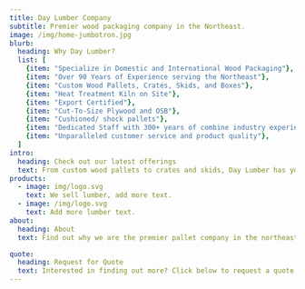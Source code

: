 ```yaml
---
title: Day Lumber Company
subtitle: Premier wood packaging company in the Northeast.
image: /img/home-jumbotron.jpg
blurb:
  heading: Why Day Lumber?
  list: [
    {item: "Specialize in Domestic and International Wood Packaging"},
    {item: "Over 90 Years of Experience serving the Northeast"},
    {item: "Custom Wood Pallets, Crates, Skids, and Boxes"},
    {item: "Heat Treatment Kiln on Site"},
    {item: "Export Certified"},
    {item: "Cut-To-Size Plywood and OSB"},
    {item: "Cushioned/ shock pallets"},
    {item: "Dedicated Staff with 300+ years of combine industry experience"},
    {item: "Unparalleled customer service and product quality"},
  ]
intro:
  heading: Check out our latest offerings
  text: From custom wood pallets to crates and skids, Day Lumber has you covered.
products:
  - image: img/logo.svg
    text: We sell lumber, add more text.
  - image: /img/logo.svg
    text: Add more lumber text.
about:
  heading: About
  text: Find out why we are the premier pallet company in the northeast.

quote:
  heading: Request for Quote
  text: Interested in finding out more? Click below to request a quote.
---
```

